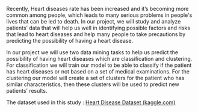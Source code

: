 Recently, Heart diseases rate has been increased and it’s becoming more common among people, which leads to many serious problems in people's lives that can be led to death. 
In our project, we will study and analyze patients’ data that will help us well in identifying possible factors and risks that lead to heart diseases and help many people to take
precautions by predicting the possibility of having a heart disease.  

In our project we will use two data mining tasks to help us predict the possibility of having heart diseases which are classification and clustering.
For classification we will train our model to be able to classify if the patient has heart diseases or not based on a set of medical examinations.
For the clustering our model will create a set of clusters for the patient who has similar characteristics, then these clusters will be used to predict new patients’ results. 

The dataset used in this study : [Heart Disease Dataset (kaggle.com)](url)
